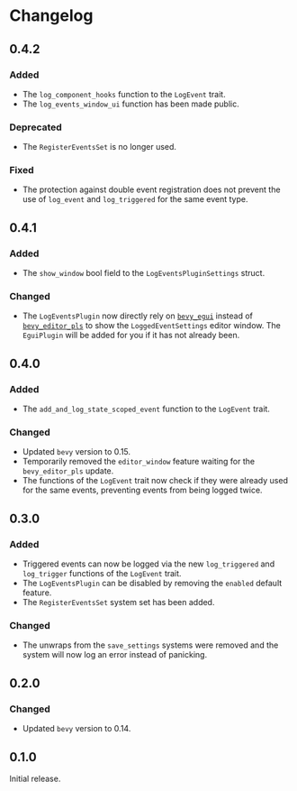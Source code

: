 # Changelog

## 0.4.2

### Added

- The `log_component_hooks` function to the `LogEvent` trait.
- The `log_events_window_ui` function has been made public.

### Deprecated

- The `RegisterEventsSet` is no longer used.

### Fixed

- The protection against double event registration does not prevent the use of `log_event` and `log_triggered` for the same event type.

## 0.4.1

### Added

- The `show_window` bool field to the `LogEventsPluginSettings` struct.

### Changed

- The `LogEventsPlugin` now directly rely on [`bevy_egui`](https://github.com/vladbat00/bevy_egui) instead of [`bevy_editor_pls`](https://github.com/jakobhellermann/bevy_editor_pls) to show the `LoggedEventSettings` editor window. The `EguiPlugin` will be added for you if it has not already been.

## 0.4.0

### Added

- The `add_and_log_state_scoped_event` function to the `LogEvent` trait.

### Changed

- Updated `bevy` version to 0.15.
- Temporarily removed the `editor_window` feature waiting for the `bevy_editor_pls` update.
- The functions of the `LogEvent` trait now check if they were already used for the same events, preventing events from being logged twice.

## 0.3.0

### Added

- Triggered events can now be logged via the new `log_triggered` and `log_trigger` functions
  of the `LogEvent` trait.
- The `LogEventsPlugin` can be disabled by removing the `enabled` default feature.
- The `RegisterEventsSet` system set has been added.

### Changed

- The unwraps from the `save_settings` systems were removed and the system will
  now log an error instead of panicking.

## 0.2.0

### Changed

- Updated `bevy` version to 0.14.

## 0.1.0

Initial release.
